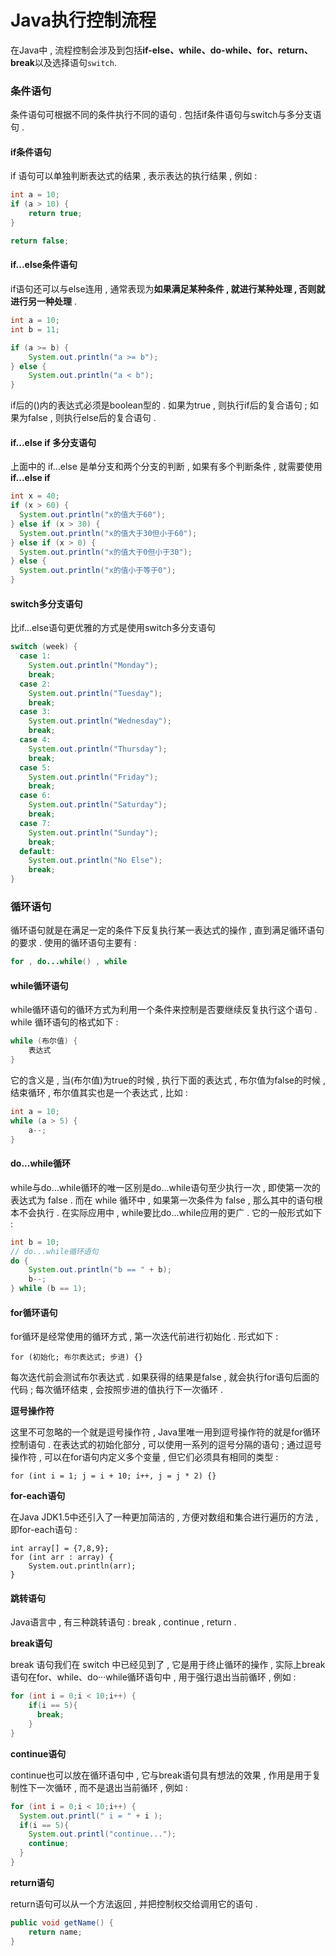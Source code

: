 # Java执行控制流程

在Java中 , 流程控制会涉及到包括**if-else、while、do-while、for、return、break**以及选择语句`switch`.

### 条件语句

条件语句可根据不同的条件执行不同的语句 . 包括if条件语句与switch与多分支语句 .

#### if条件语句

if 语句可以单独判断表达式的结果 , 表示表达的执行结果 , 例如 :

```java
int a = 10;
if (a > 10) {
    return true;
}

return false;
```

#### if...else条件语句

if语句还可以与else连用 , 通常表现为**如果满足某种条件 , 就进行某种处理 , 否则就进行另一种处理** .

```java
int a = 10;
int b = 11;

if (a >= b) {
    System.out.println("a >= b");
} else {
    System.out.println("a < b");
}
```

if后的\(\)内的表达式必须是boolean型的 . 如果为true , 则执行if后的复合语句 ; 如果为false , 则执行else后的复合语句 .

#### if...else if 多分支语句

上面中的 if...else 是单分支和两个分支的判断 , 如果有多个判断条件 , 就需要使用**if...else if**

```java
int x = 40;
if (x > 60) {
  System.out.println("x的值大于60");
} else if (x > 30) {
  System.out.println("x的值大于30但小于60");
} else if (x > 0) {
  System.out.println("x的值大于0但小于30");
} else {
  System.out.println("x的值小于等于0");
}
```

#### switch多分支语句

比if...else语句更优雅的方式是使用switch多分支语句

```java
switch (week) {
  case 1:
    System.out.println("Monday");
    break;
  case 2:
    System.out.println("Tuesday");
    break;
  case 3:
    System.out.println("Wednesday");
    break;
  case 4:
    System.out.println("Thursday");
    break;
  case 5:
    System.out.println("Friday");
    break;
  case 6:
    System.out.println("Saturday");
    break;
  case 7:
    System.out.println("Sunday");
    break;
  default:
    System.out.println("No Else");
    break;
}
```

### 循环语句

循环语句就是在满足一定的条件下反复执行某一表达式的操作 , 直到满足循环语句的要求 . 使用的循环语句主要有 :

```java
for , do...while() , while
```

#### while循环语句

while循环语句的循环方式为利用一个条件来控制是否要继续反复执行这个语句 .  while 循环语句的格式如下 :

```java
while (布尔值) {
    表达式
}
```

它的含义是 , 当\(布尔值\)为true的时候 , 执行下面的表达式 , 布尔值为false的时候 , 结束循环 , 布尔值其实也是一个表达式 , 比如 :

```java
int a = 10;
while (a > 5) {
    a--;
}
```

#### do...while循环

while与do...while循环的唯一区别是do...while语句至少执行一次 , 即使第一次的表达式为 false . 而在 while 循环中 , 如果第一次条件为 false , 那么其中的语句根本不会执行 . 在实际应用中 , while要比do...while应用的更广 . 它的一般形式如下 :

```java
int b = 10;
// do...while循环语句
do {
    System.out.println("b == " + b);
    b--;
} while (b == 1);
```

#### for循环语句

for循环是经常使用的循环方式 , 第一次迭代前进行初始化 . 形式如下 :

```
for (初始化; 布尔表达式; 步进) {}
```

每次迭代前会测试布尔表达式 . 如果获得的结果是false , 就会执行for语句后面的代码 ; 每次循环结束 , 会按照步进的值执行下一次循环 .

**逗号操作符**

这里不可忽略的一个就是逗号操作符 , Java里唯一用到逗号操作符的就是for循环控制语句 . 在表达式的初始化部分 , 可以使用一系列的逗号分隔的语句 ; 通过逗号操作符 , 可以在for语句内定义多个变量 , 但它们必须具有相同的类型 :

```
for (int i = 1; j = i + 10; i++, j = j * 2) {}
```

**for-each语句**

在Java JDK1.5中还引入了一种更加简洁的 , 方便对数组和集合进行遍历的方法 , 即for-each语句 :

```
int array[] = {7,8,9};
for (int arr : array) {
    System.out.println(arr);
}
```

#### 跳转语句

Java语言中 , 有三种跳转语句 : break , continue , return .

**break语句**

break 语句我们在 switch 中已经见到了 , 它是用于终止循环的操作 , 实际上break语句在for、while、do···while循环语句中 , 用于强行退出当前循环 , 例如 :

```java
for (int i = 0;i < 10;i++) {
    if(i == 5){
      break;
    }
}
```

**continue语句**

continue也可以放在循环语句中 , 它与break语句具有想法的效果 , 作用是用于复制性下一次循环 , 而不是退出当前循环 , 例如 :

```java
for (int i = 0;i < 10;i++) {
  System.out.printl(" i = " + i );
  if(i == 5){
    System.out.printl("continue...");
    continue;
  }
}
```

**return语句**

return语句可以从一个方法返回 , 并把控制权交给调用它的语句 .

```java
public void getName() {
    return name;
}
```



